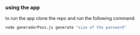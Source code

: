 ### using the app
to run the app clone the repo and run the following command:

```bash
node generadorPass.js generate "size of the password"
```


